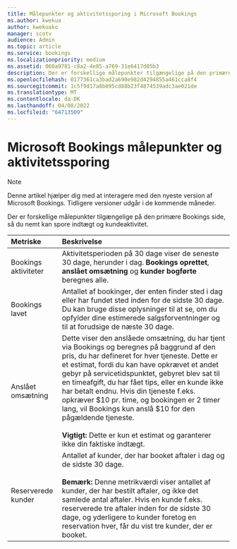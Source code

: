 ```yaml
---
title: Målepunkter og aktivitetssporing i Microsoft Bookings
ms.author: kwekua
author: kwekuako
manager: scotv
audience: Admin
ms.topic: article
ms.service: bookings
ms.localizationpriority: medium
ms.assetid: 060a9781-c8a2-4e85-a769-31e6417d05b3
description: Der er forskellige målepunkter tilgængelige på den primære Bookings side, så du nemt kan spore indtægt og kundeaktivitet.
ms.openlocfilehash: 0177361ca3bad2a690e982d4294855a461cca8f4
ms.sourcegitcommit: 1c5f9d17a8b095cd88b23f4874539adc3ae021de
ms.translationtype: MT
ms.contentlocale: da-DK
ms.lasthandoff: 04/08/2022
ms.locfileid: "64713509"
---
```

# <a name="microsoft-bookings-metrics-and-activity-tracking"></a>Microsoft Bookings målepunkter og aktivitetssporing

> [!NOTE]
> Denne artikel hjælper dig med at interagere med den nyeste version af Microsoft Bookings. Tidligere versioner udgår i de kommende måneder.

Der er forskellige målepunkter tilgængelige på den primære Bookings side, så du nemt kan spore indtægt og kundeaktivitet.

| Metriske | Beskrivelse |
|:---|:---|
| Bookings aktiviteter | Aktivitetsperioden på 30 dage viser de seneste 30 dage, herunder i dag. **Bookings oprettet**, **anslået omsætning** og **kunder bogførte** beregnes alle. |
| Bookings lavet | Antallet af bookinger, der enten finder sted i dag eller har fundet sted inden for de sidste 30 dage. Du kan bruge disse oplysninger til at se, om du opfylder dine estimerede salgsforventninger og til at forudsige de næste 30 dage. |
| Anslået omsætning | Dette viser den anslåede omsætning, du har tjent via Bookings og beregnes på baggrund af den pris, du har defineret for hver tjeneste. Dette er et estimat, fordi du kan have opkrævet et andet gebyr på servicetidspunktet, gebyret blev sat til en timeafgift, du har fået tips, eller en kunde ikke har betalt endnu. Hvis din tjeneste f.eks. opkræver $10 pr. time, og bookingen er 2 timer lang, vil Bookings kun anslå $10 for den pågældende tjeneste.<br/><br/>**Vigtigt:** Dette er kun et estimat og garanterer ikke din faktiske indtægt. |
| Reserverede kunder | Antallet af kunder, der har booket aftaler i dag og de sidste 30 dage.<br/><br/>**Bemærk:** Denne metrikværdi viser antallet af kunder, der har bestilt aftaler, og ikke det samlede antal aftaler. Hvis en kunde f.eks. reserverede tre aftaler inden for de sidste 30 dage, og yderligere to kunder foretog en reservation hver, får du vist tre kunder, der er booket. |
